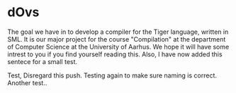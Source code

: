 # dOvs
The goal we have in to develop a compiler for the Tiger language, written in SML. It is our major project for the course "Compilation" at the department of Computer Science at the University of Aarhus. We hope it will have some intrest to you if you find yourself reading this. Also, I have now added this sentece for a small test.

Test, Disregard this push. 
Testing again to make sure naming is correct.
Another test..